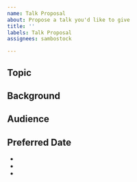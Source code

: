 ```yaml
---
name: Talk Proposal
about: Propose a talk you'd like to give
title: ''
labels: Talk Proposal
assignees: sambostock

---
```


## Topic

<!-- What topic would you like to speak about? -->

## Background

<!-- Is there any context about the topic, or about you that would be relevant? -->

## Audience

<!-- Would anyone in particular be interested in this topic? -->

## Preferred Date

<!-- Which month(s) would you prefer to speak? -->

- <!-- [Month] [Year] -->
- <!-- [Month] [Year] -->
- <!-- [Month] [Year] -->
